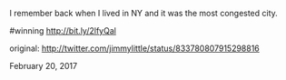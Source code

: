 I remember back when I lived in NY and it was the most congested city. 

#winning http://bit.ly/2lfyQal 

original: http://twitter.com/jimmylittle/status/833780807915298816 

February 20, 2017